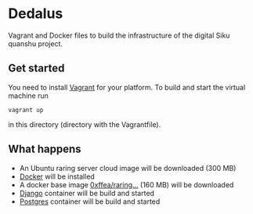 Dedalus
=======
Vagrant and Docker files to build the infrastructure of the digital Siku quanshu project.

Get started
-----------
You need to install [Vagrant](http://www.vagrantup.com/) for your platform. To build and start
the virtual machine run
```Shell
vagrant up
```
in this directory (directory with the Vagrantfile).

What happens
------------
* An Ubuntu raring server cloud image will be downloaded (300 MB)
* [Docker](http://www.docker.io/) will be installed
* A docker base image [0xffea/raring...](https://index.docker.io/u/0xffea/raring-server-cloudimg-amd64/) (160 MB) will be downloaded
* [Django](https://www.djangoproject.com/) container will be build and started
* [Postgres](http://www.postgresql.org/) container will be build and started
